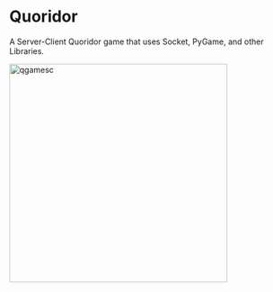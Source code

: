 # Quoridor

A Server-Client Quoridor game that uses Socket, PyGame, and other Libraries.

<img width="388" alt="qgamesc" src="https://github.com/Kimescha/Quoridor/assets/74457278/c7cf9203-79a7-4482-be83-8e89ea055afe">
